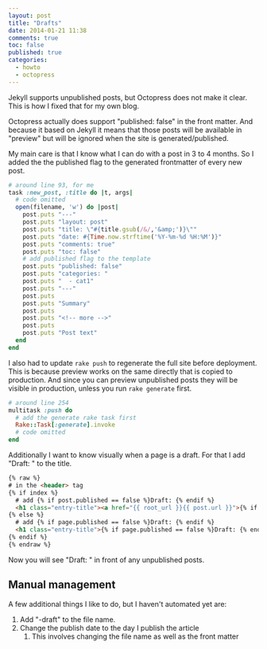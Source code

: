 ```yaml
---
layout: post
title: "Drafts"
date: 2014-01-21 11:38
comments: true
toc: false
published: true
categories: 
  - howto
  - octopress
---
```


Jekyll supports unpublished posts, but Octopress does not make it clear.  This is how I fixed that for my own blog.

<!-- more -->

Octopress actually does support "published: false" in the front matter.  And because it based on Jekyll it means that those posts will be available in "preview" but will be ignored when the site is generated/published.

My main care is that I know what I can do with a post in 3 to 4 months.  So I added the the published flag to the generated frontmatter of every new post.

```ruby Rakefile
# around line 93, for me
task :new_post, :title do |t, args|
  # code omitted
  open(filename, 'w') do |post|
    post.puts "---"
    post.puts "layout: post"
    post.puts "title: \"#{title.gsub(/&/,'&amp;')}\""
    post.puts "date: #{Time.now.strftime('%Y-%m-%d %H:%M')}"
    post.puts "comments: true"
    post.puts "toc: false"
    # add published flag to the template
    post.puts "published: false"
    post.puts "categories: "
    post.puts "  - cat1"
    post.puts "---"
    post.puts
    post.puts "Summary"
    post.puts
    post.puts "<!-- more -->"
    post.puts
    post.puts "Post text"
  end
end
```

I also had to update `rake push` to regenerate the full site before deployment.  This is because preview works on the same directly that is copied to production.  And since you can preview unpublished posts they will be visible in production, unless you run `rake generate` first.

```ruby Rakefile
# around line 254
multitask :push do
  # add the generate rake task first
  Rake::Task[:generate].invoke
  # code omitted
end
```

Additionally I want to know visually when a page is a draft.  For that I add "Draft: " to the title.

```html _includes/article.html
{% raw %}
# in the <header> tag
{% if index %}
  # add {% if post.published == false %}Draft: {% endif %}
  <h1 class="entry-title"><a href="{{ root_url }}{{ post.url }}">{% if post.published == false %}Draft: {% endif %}{% if site.titlecase %}{{ post.title | titlecase }}{% else %}{{ post.title }}{% endif %}</a></h1>
{% else %}
  # add {% if page.published == false %}Draft: {% endif %}
  <h1 class="entry-title">{% if page.published == false %}Draft: {% endif %}{% if site.titlecase %}{{ page.title | titlecase }}{% else %}{{ page.title }}{% endif %}</h1>
{% endif %}
{% endraw %}
```

Now you will see "Draft: " in front of any unpublished posts.

Manual management
-----------------

A few additional things I like to do, but I haven't automated yet are:

1. Add "-draft" to the file name.
1. Change the publish date to the day I publish the article
    1. This involves changing the file name as well as the front matter